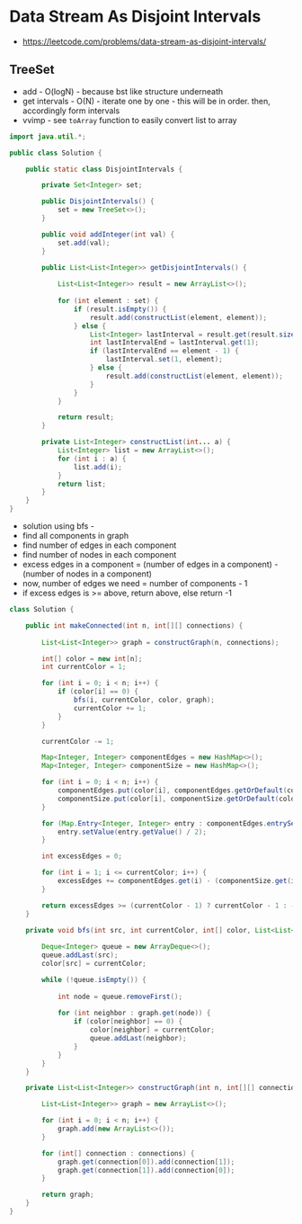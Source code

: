 # Data Stream As Disjoint Intervals

- https://leetcode.com/problems/data-stream-as-disjoint-intervals/

## TreeSet

- add - O(logN) - because bst like structure underneath
- get intervals - O(N) - iterate one by one - this will be in order. then, accordingly form intervals
- vvimp - see `toArray` function to easily convert list to array

```java
import java.util.*;

public class Solution {

    public static class DisjointIntervals {

        private Set<Integer> set;

        public DisjointIntervals() {
            set = new TreeSet<>();
        }

        public void addInteger(int val) {
            set.add(val);
        }

        public List<List<Integer>> getDisjointIntervals() {
            
            List<List<Integer>> result = new ArrayList<>();
            
            for (int element : set) {
                if (result.isEmpty()) {
                    result.add(constructList(element, element));
                } else {
                    List<Integer> lastInterval = result.get(result.size() - 1);
                    int lastIntervalEnd = lastInterval.get(1);
                    if (lastIntervalEnd == element - 1) {
                        lastInterval.set(1, element);
                    } else {
                        result.add(constructList(element, element));
                    }
                }
            }

            return result;
        }

        private List<Integer> constructList(int... a) {
            List<Integer> list = new ArrayList<>();
            for (int i : a) {
                list.add(i);
            }
            return list;
        }
    }
}
```

- solution using bfs - 
- find all components in graph
- find number of edges in each component
- find number of nodes in each component
- excess edges in a component = (number of edges in a component) - (number of nodes in a component)
- now, number of edges we need = number of components - 1
- if excess edges is >= above, return above, else return -1

```java
class Solution {

    public int makeConnected(int n, int[][] connections) {
        
        List<List<Integer>> graph = constructGraph(n, connections);

        int[] color = new int[n];
        int currentColor = 1;

        for (int i = 0; i < n; i++) {
            if (color[i] == 0) {
                bfs(i, currentColor, color, graph);
                currentColor += 1;
            }
        }

        currentColor -= 1;

        Map<Integer, Integer> componentEdges = new HashMap<>();
        Map<Integer, Integer> componentSize = new HashMap<>();

        for (int i = 0; i < n; i++) {
            componentEdges.put(color[i], componentEdges.getOrDefault(color[i], 0) + graph.get(i).size());
            componentSize.put(color[i], componentSize.getOrDefault(color[i], 0) + 1);
        }

        for (Map.Entry<Integer, Integer> entry : componentEdges.entrySet()) {
            entry.setValue(entry.getValue() / 2);
        }

        int excessEdges = 0;

        for (int i = 1; i <= currentColor; i++) {
            excessEdges += componentEdges.get(i) - (componentSize.get(i) - 1);
        }

        return excessEdges >= (currentColor - 1) ? currentColor - 1 : -1;
    }

    private void bfs(int src, int currentColor, int[] color, List<List<Integer>> graph) {
        
        Deque<Integer> queue = new ArrayDeque<>();
        queue.addLast(src);
        color[src] = currentColor;

        while (!queue.isEmpty()) {
            
            int node = queue.removeFirst();
            
            for (int neighbor : graph.get(node)) {
                if (color[neighbor] == 0) {
                    color[neighbor] = currentColor;
                    queue.addLast(neighbor);
                }
            }
        }
    }

    private List<List<Integer>> constructGraph(int n, int[][] connections) {

        List<List<Integer>> graph = new ArrayList<>();

        for (int i = 0; i < n; i++) {
            graph.add(new ArrayList<>());
        }

        for (int[] connection : connections) {
            graph.get(connection[0]).add(connection[1]);
            graph.get(connection[1]).add(connection[0]);
        }

        return graph;
    }
}
```
